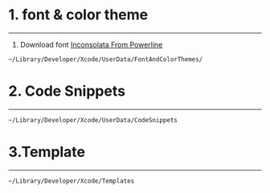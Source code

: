 # 1. font & color theme

---

1.  Download font [Inconsolata From Powerline](https://github.com/powerline/fonts/raw/master/Inconsolata/Inconsolata%20for%20Powerline.otf)


```
~/Library/Developer/Xcode/UserData/FontAndColorThemes/  
```



# 2. Code Snippets

---

```shell
~/Library/Developer/Xcode/UserData/CodeSnippets
```



# 3.Template

---

```
~/Library/Developer/Xcode/Templates
```

